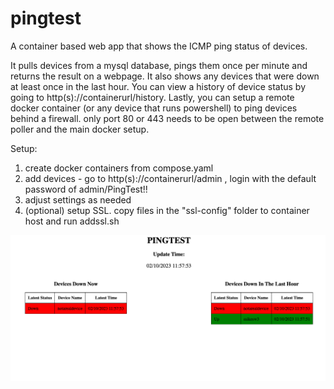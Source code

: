 # pingtest
A container based web app that shows the ICMP ping status of devices.

It pulls devices from a mysql database, pings them once per minute and returns the result on a webpage.
It also shows any devices that were down at least once in the last hour. You can view a history of device status by going to http(s)://containerurl/history.
Lastly, you can setup a remote docker container (or any device that runs powershell) to ping devices behind a firewall. only port 80 or 443 needs to be open between the remote poller and the main docker setup.

Setup:
1. create docker containers from compose.yaml
2. add devices - go to http(s)://containerurl/admin , login with the default password of admin/PingTest!!
3. adjust settings as needed
4. (optional) setup SSL. copy files in the "ssl-config" folder to container host and run addssl.sh

<img src="https://github.com/bigmike613/pingtest/blob/d921cc28ead6c0c543d2d0ca70bd8838843100a7/pingtest.png">
